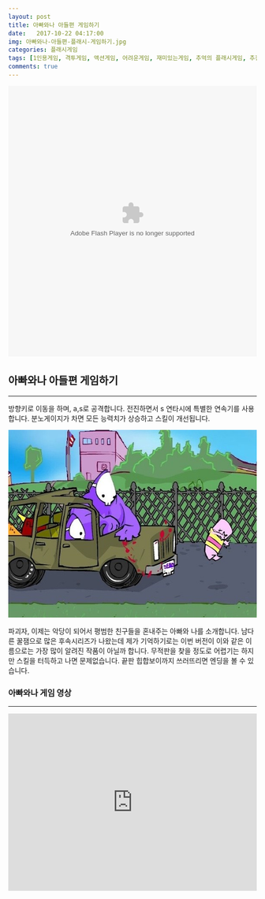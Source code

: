 ```yaml
---
layout: post
title: 아빠와나 아들편 게임하기
date:   2017-10-22 04:17:00
img: 아빠와나-아들편-플래시-게임하기.jpg
categories: 플래시게임
tags: [1인용게임, 격투게임, 액션게임, 어려운게임, 재미있는게임, 추억의 플래시게임, 추천게임]
comments: true
---
```



<embed src="http://cfile24.uf.tistory.com/media/200BCD334EC2C218119EAA" type="application/x-shockwave-flash" width="100%" height="550">
<h2>아빠와나 아들편 게임하기</h2>

<hr />

방향키로 이동을 하며, a,s로 공격합니다. 전진하면서 s 연타시에 특별한 연속기를 사용합니다. 분노게이지가 차면 모든 능력치가 상승하고 스킬이 개선됩니다.

<img class="alignnone size-mh-magazine-lite-content wp-image-290" src="/images/아빠와나-아들편-플래시-게임하기.jpg" alt="" width="100%" height="381" />

파괴자, 이제는 악당이 되어서 평범한 친구들을 혼내주는 아빠와 나를 소개합니다. 남다른 꿀잼으로 많은 후속시리즈가 나왔는데 제가 기억하기로는 이번 버전이 이와 같은 이름으로는 가장 많이 알려진 작품이 아닐까 합니다. 무적판을 찾을 정도로 어렵기는 하지만 스킬을 터득하고 나면 문제없습니다. 끝판 힙합보이까지 쓰러뜨리면 엔딩을 볼 수 있습니다.
<h3>아빠와나 게임 영상</h3>

<hr />

<iframe src="https://www.youtube.com/embed/pwAI3DY7zWA?rel=0" width="100%" height="360" frameborder="0" allowfullscreen="allowfullscreen"></iframe>
